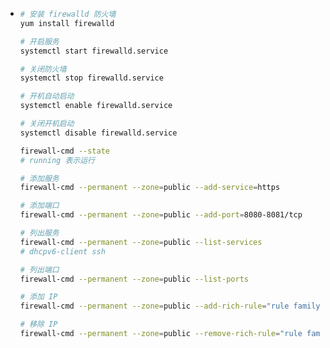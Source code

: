 - ```bash
  # 安装 firewalld 防火墙
  yum install firewalld
  
  # 开启服务
  systemctl start firewalld.service
  
  # 关闭防火墙
  systemctl stop firewalld.service
  
  # 开机自动启动
  systemctl enable firewalld.service
  
  # 关闭开机启动
  systemctl disable firewalld.service
  
  firewall-cmd --state 
  # running 表示运行
  
  # 添加服务
  firewall-cmd --permanent --zone=public --add-service=https
  
  # 添加端口
  firewall-cmd --permanent --zone=public --add-port=8080-8081/tcp
  
  # 列出服务
  firewall-cmd --permanent --zone=public --list-services 
  # dhcpv6-client ssh
  
  # 列出端口
  firewall-cmd --permanent --zone=public --list-ports
  
  # 添加 IP
  firewall-cmd --permanent --zone=public --add-rich-rule="rule family="ipv4" source address="192.168.0.1/24" service name="http" accept"
  
  # 移除 IP
  firewall-cmd --permanent --zone=public --remove-rich-rule="rule family="ipv4" source address="192.168.0.1/24" service name="http" accept"
  
  ```
